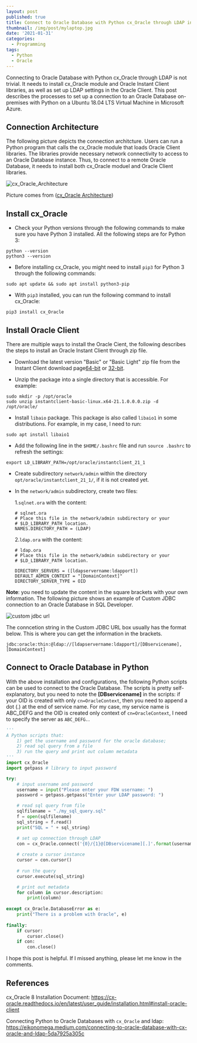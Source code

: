 ```yaml
---
layout: post
published: true
title: Connect to Oracle Database with Python cx_Oracle through LDAP in Ubuntu
thumbnail: /img/post/mylaptop.jpg
date: '2021-01-31'
categories:
  - Programming
tags:
  - Python
  - Oracle
---
```

Connecting to Oracle Database with Python cx_Oracle through LDAP is not trivial. It needs to install cx_Oracle module and Oracle Instant Client libraries, as well as set up LDAP settings in the Oracle Client. This post describes the processes to set up a connection to an Oracle Database on-premises with Python on a Ubuntu 18.04 LTS Virtual Machine in Microsoft Azure. 

<!--more-->
## Connection Architecture
The following picture depicts the connection architcture. Users can run a Python program that calls the cx_Oracle module that loads Oracle Client libraries. The libraries provide necessary network connectivity to access to an Oracle Database instance. Thus, to connect to a remote Oracle Database, it needs to install both cx_Oracle moduel and Oracle Client libraries. 

![cx_Oracle_Architecture]({{site.baseurl}}/img/post/cx_Oracle_arch.png)
                  
Picture comes from ([cx_Oracle Architecture](https://cx-oracle.readthedocs.io/en/latest/_images/cx_Oracle_arch.png))

## Install cx_Oracle
* Check your Python versions through the following commands to make sure you have Python 3 installed. All the following steps are for Python 3: 
```
python --version
python3 --version
```

* Before installing cx_Oracle, you might need to install `pip3` for Python 3 through the following commands:
```
sudo apt update && sudo apt install python3-pip
```
* With `pip3` installed, you can run the following command to install cx_Oracle:
```
pip3 install cx_Oracle
```

## Install Oracle Client
There are multiple ways to install the Oracle Cient, the following describes the steps to install an Oracle Instant Client through zip file.

* Download the latest version "Basic" or "Basic Light" zip file from the Instant Client download page[64-bit](https://www.oracle.com/database/technologies/instant-client/linux-x86-64-downloads.html) or [32-bit](https://www.oracle.com/database/technologies/instant-client/linux-x86-32-downloads.html).

* Unzip the package into a single directory that is accessible. For example:
```
sudo mkdir -p /opt/oracle
sudo unzip instantclient-basic-linux.x64-21.1.0.0.0.zip -d /opt/oracle/
```
* Install `libaio` package. This package is also called `libaio1` in some distributions. For example, in my case, I need to run:
```
sudo apt install libaio1
```
* Add the following line in the `$HOME/.bashrc` file and run `source .bashrc` to refresh the settings:
```
export LD_LIBRARY_PATH=/opt/oracle/instantclient_21_1
```
* Create subdirectory `network/admin` within the directory `opt/oracle/instantclient_21_1/`, if it is not created yet.
* In the `network/admin` subdirectory, create two files:

   1.`sqlnet.ora` with the content:
    ```
    # sqlnet.ora
    # Place this file in the network/admin subdirectory or your 
    # $LD_LIBRARY_PATH location.
    NAMES.DIRECTORY_PATH = (LDAP)
    ```

   2.`ldap.ora` with the content:
   
    ```
    # ldap.ora
    # Place this file in the network/admin subdirectory or your 
    # $LD_LIBRARY_PATH location.

    DIRECTORY_SERVERS = ([ldapservername:ldapport])
    DEFAULT_ADMIN_CONTEXT = "[DomainContext]"
    DIRECTORY_SERVER_TYPE = OID
    ```
    
**Note**: you need to update the content in the square brackets with your own information. The following picture shows an example of Custom JDBC connection to an Oracle Database in SQL Developer. 

![custom jdbc url]({{site.baseurl}}/img/post/sql_developer01.PNG)

The conncetion string in the Custom JDBC URL box usually has the format below. This is where you can get the information in the brackets.
```
jdbc:oracle:thin:@ldap://[ldapservername:ldapport]/[DBservicename],[DomainContext]
```


## Connect to Oracle Database in Python

With the above installation and configurations, the following Python scripts can be used to connect to the Oracle Database. The scripts is pretty self-explanatory, but you need to note the **[DBservicename]** in the scripts: if your OID is created with only `cn=OracleContext`, then you need to append a dot (.) at the end of service name. For my case, my service name is ABC_DEFG and the OID is created only context of `cn=OracleContext`, I need to specify the server as `ABC_DEFG.`.

```python
'''
A Python scripts that:
    1) get the username and password for the oracle database;
    2) read sql query from a file
    3) run the query and print out column metadata
'''
import cx_Oracle
import getpass # library to input password

try: 
    # input username and password
    username = input("Please enter your FDW username: ")
    password = getpass.getpass("Enter your LDAP password: ")

    # read sql query from file
    sqlfilename = "./my_sql_query.sql"
    f = open(sqlfilename)
    sql_string = f.read()
    print("SQL = " + sql_string)

    # set up connection through LDAP
    con = cx_Oracle.connect('{0}/{1}@[DBservicename][.]'.format(username, password)) 
      
    # create a cursor instance 
    cursor = con.cursor() 
      
    # run the query 
    cursor.execute(sql_string) 

    # print out metadata
    for column in cursor.description:
        print(column)
      
except cx_Oracle.DatabaseError as e: 
    print("There is a problem with Oracle", e) 
  
finally: 
    if cursor: 
        cursor.close() 
    if con: 
        con.close() 

```

I hope this post is helpful. If I missed anything, please let me know in the comments.

## References

cx_Oracle 8 Installation Document: https://cx-oracle.readthedocs.io/en/latest/user_guide/installation.html#install-oracle-client

Connecting Python to Oracle Databases with `cx_Oracle` and ldap: https://eikonomega.medium.com/connecting-to-oracle-database-with-cx-oracle-and-ldap-5da7925a305c
